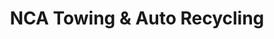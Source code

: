 ---
title: "NCA Towing & Auto Recycling"
url: /trenton/nca-towing-und-auto-recycling/
shop: Autowerkstatt
---